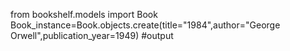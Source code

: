 from bookshelf.models import Book
Book_instance=Book.objects.create(title="1984",author="George Orwell",publication_year=1949)
#output